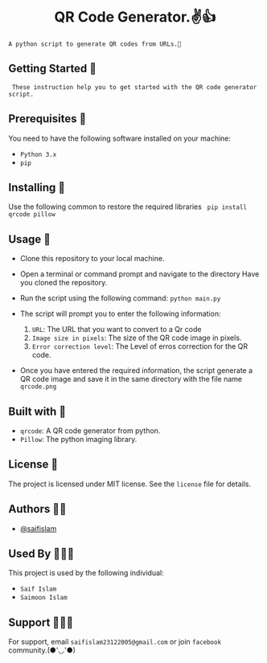 <h1 align="center">QR Code Generator.✌️👍</h1>


` A python script to generate QR codes from URLs.🙂
`
## Getting Started 🤩
 ` These instruction help you to get started with the QR code generator script.`

## Prerequisites 🤖
You need to have the following software installed on your machine:
- `Python 3.x`
- `pip`


## Installing 🥳
Use the following common to restore the required libraries 
` pip install qrcode pillow`


## Usage 🎃
- Clone this repository to your local machine.
- Open a terminal or command prompt and navigate to the directory Have you cloned the repository.
- Run the script using the following command:
  `python main.py`
- The script will prompt you to enter the following information:
   1. `URL`: The URL that you want to convert to a Qr code
   2. `Image size in pixels`: The size of the QR code image in pixels.
   3. `Error correction level`: The Level of erros correction for the QR code.
  
- Once you have entered the required information, the script generate a QR code image and save it in the same directory with the file name `qrcode.png`


## Built with 🤑
- `qrcode`: A QR code generator from python.
- `Pillow`: The python imaging library.

## License 🪪
The project is licensed under MIT license. See the `license` file for details.

## Authors 👦🏻

- [@saifislam](https://www.github.com/sa-if)




## Used By 🧑‍🤝‍🧑

This project is used by the following individual:

- `Saif Islam`  
- `Saimoon Islam`


## Support 💁🏻‍♂️

For support, email `saifislam23122005@gmail.com` or join `facebook` community.(●'◡'●)







